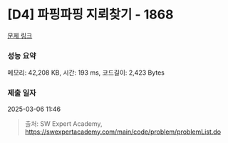# [D4] 파핑파핑 지뢰찾기 - 1868 

[문제 링크](https://swexpertacademy.com/main/code/problem/problemDetail.do?contestProbId=AV5LwsHaD1MDFAXc) 

### 성능 요약

메모리: 42,208 KB, 시간: 193 ms, 코드길이: 2,423 Bytes

### 제출 일자

2025-03-06 11:46



> 출처: SW Expert Academy, https://swexpertacademy.com/main/code/problem/problemList.do